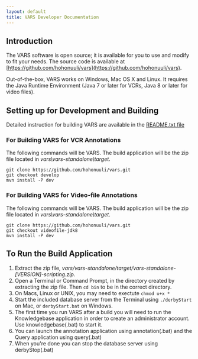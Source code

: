 ```yaml
---
layout: default
title: VARS Developer Documentation
---
```


## Introduction

The VARS software is open source; it is available for you to use and modify to fit your needs. The source code is available at [https://github.com/hohonuuli/vars](https://github.com/hohonuuli/vars).

Out-of-the-box, VARS works on Windows, Mac OS X and Linux. It requires the Java Runtime Environment (Java 7 or later for VCRs, Java 8 or later for video files).

## Setting up for Development and Building

Detailed instruction for building VARS are available in the [README.txt file](https://github.com/hohonuuli/vars/blob/develop/README.txt)

### For Building VARS for VCR Annotations

The following commands will be VARS. The build application will be the zip file located in _vars\vars-standalone\target_.

```
git clone https://github.com/hohonuuli/vars.git
git checkout develop
mvn install -P dev
```

### For Building VARS for Video-file Annotations

The following commands will be VARS. The build application will be the zip file located in _vars\vars-standalone\target_.

```
git clone https://github.com/hohonuuli/vars.git
git checkout videofile-jdk8
mvn install -P dev
```

## To Run the Build Application

1. Extract the zip file, _vars/vars-standalone/target/vars-standalone-[VERSION]-scripting.zip_.
2. Open a Terminal or Command Prompt, in the directory created by extracting the zip file. Then `cd bin` to be in the correct directory.
3. On Macs, Linux or UNIX, you may need to exectute `chmod u+x *`
4. Start the included database server from the Terminal using `./derbyStart` on Mac, or `derbyStart.bat` on Windows.
5. The first time you run VARS after a build you will need to run the Knowledgebase application in order to create an administrator account. Use knowledgebase(.bat) to start it.
6. You can launch the annotation application using annotation(.bat) and the Query application using query(.bat)
7. When you're done you can stop the database server using derbyStop(.bat)